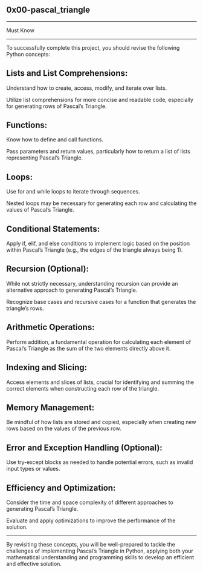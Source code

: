 0x00-pascal_triangle
---------------------
_______________________
Must Know
______________________
To successfully complete this project, you should revise the following Python concepts:

Lists and List Comprehensions:
---------------
Understand how to create, access, modify, and iterate over lists.

Utilize list comprehensions for more concise and readable code, especially for generating rows of Pascal’s Triangle.

Functions:
----------
Know how to define and call functions.

Pass parameters and return values, particularly how to return a list of lists representing Pascal’s Triangle.

Loops:
----------
Use for and while loops to iterate through sequences.

Nested loops may be necessary for generating each row and calculating the values of Pascal’s Triangle.

Conditional Statements:
------------
Apply if, elif, and else conditions to implement logic based on the position within Pascal’s Triangle (e.g., the edges of the triangle always being 1).

Recursion (Optional):
-----------
While not strictly necessary, understanding recursion can provide an alternative approach to generating Pascal’s Triangle.

Recognize base cases and recursive cases for a function that generates the triangle’s rows.

Arithmetic Operations:
------
Perform addition, a fundamental operation for calculating each element of Pascal’s Triangle as the sum of the two elements directly above it.

Indexing and Slicing:
-----------
Access elements and slices of lists, crucial for identifying and summing the correct elements when constructing each row of the triangle.

Memory Management:
-------------
Be mindful of how lists are stored and copied, especially when creating new rows based on the values of the previous row.

Error and Exception Handling (Optional):
---------
Use try-except blocks as needed to handle potential errors, such as invalid input types or values.

Efficiency and Optimization:
------------
Consider the time and space complexity of different approaches to generating Pascal’s Triangle.

Evaluate and apply optimizations to improve the performance of the solution.

____________________________________
By revisiting these concepts, you will be well-prepared to tackle the challenges of implementing Pascal’s Triangle in Python, applying both your mathematical understanding and programming skills to develop an efficient and effective solution.
